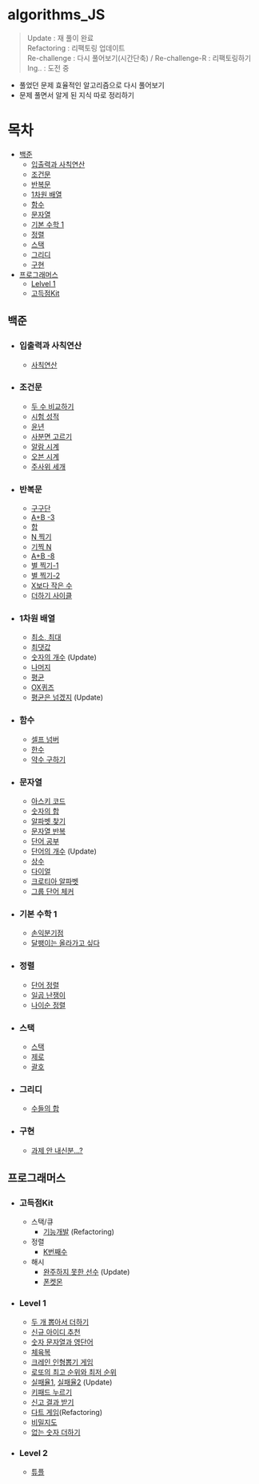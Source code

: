 # algorithms_JS
> Update : 재 풀이 완료  
> Refactoring : 리팩토링 업데이트  
> Re-challenge : 다시 풀어보기(시간단축)  / Re-challenge-R : 리팩토링하기  
> Ing.. : 도전 중  

-   풀었던 문제 효율적인 알고리즘으로 다시 풀어보기
-   문제 풀면서 알게 된 지식 따로 정리하기

# 목차

- [백준](#백준)  
    - [입출력과 사칙연산](#입출력과-사칙연산)  
    - [조건문](#조건문)  
    - [반복문](#반복문)  
    - [1차원 배열](#1차원-배열)  
    - [함수](#함수)  
    - [문자열](#문자열)  
    - [기본 수학 1](#기본-수학-1)  
    - [정렬](#정렬)  
    - [스택](#스택)  
    - [그리디](#그리디)
    - [구현](#구현)
- [프로그래머스](#프로그래머스)  
    - [Lelvel 1](#Level-1)  
    - [고득점Kit](#고득점kit)  
## 백준

-   ### 입출력과 사칙연산
    -   [사칙연산](BaekJoon_Algorithms/10869/app.js)
-   ### 조건문
    -   [두 수 비교하기](BaekJoon_Algorithms/1330/app.js)
    -   [시험 성적](BaekJoon_Algorithms/9498/app.js)
    -   [윤년](BaekJoon_Algorithms/2753/app.js)
    -   [사분면 고르기](BaekJoon_Algorithms/14681/app.js)
    -   [알람 시계](BaekJoon_Algorithms/2884/app.js)
    -   [오븐 시계](BaekJoon_Algorithms/2525/app.js)
    -   [주사위 세개](BaekJoon_Algorithms/2480/app.js)
-   ### 반복문
    -   [구구단](BaekJoon_Algorithms/2739/app.js)
    -   [A+B -3](BaekJoon_Algorithms/10950/app.js)
    -   [합](BaekJoon_Algorithms/8393/app.js)
    -   [N 찍기](BaekJoon_Algorithms/2741/app.js)
    -   [기찍 N](BaekJoon_Algorithms/2742/app.js)
    -   [A+B -8](BaekJoon_Algorithms/11021/app.js)
    -   [별 찍기-1](BaekJoon_Algorithms/2438/app.js)
    -   [별 찍기-2](BaekJoon_Algorithms/2439/app.js)
    -   [X보다 작은 수](BaekJoon_Algorithms/10871/app.js)
    -   [더하기 사이클](BaekJoon_Algorithms/1110/app.js)
-   ### 1차원 배열

    -   [최소, 최대](BaekJoon_Algorithms/10818/app.js)
    -   [최댓값](BaekJoon_Algorithms/2562/app.js)
    -   [숫자의 개수](BaekJoon_Algorithms/2577/app.js) (Update)
    -   [나머지](BaekJoon_Algorithms/3052/app.js)
    -   [평균](BaekJoon_Algorithms/1546/app.js)
    -   [OX퀴즈](BaekJoon_Algorithms/8958/app.js)
    -   [평균은 넘겠지](BaekJoon_Algorithms/4344/app.js) (Update)

-   ### 함수
    -   [셀프 넘버](BaekJoon_Algorithms/4673/app.js)
    -   [한수](BaekJoon_Algorithms/1065/app.js)
    -   [약수 구하기](BaekJoon_Algorithms/2501/app.js)
-   ### 문자열
    -   [아스키 코드](BaekJoon_Algorithms/11654/app.js)
    -   [숫자의 합](BaekJoon_Algorithms/11720/app.js)
    -   [알파벳 찾기](BaekJoon_Algorithms/10809/app.js)
    -   [문자열 반복](BaekJoon_Algorithms/2675/app.js)
    -   [단어 공부](BaekJoon_Algorithms/1157/app.js)
    -   [단어의 개수](BaekJoon_Algorithms/1152/app.js) (Update)
    -   [상수](BaekJoon_Algorithms/2908/app.js)
    -   [다이얼](BaekJoon_Algorithms/5622/app.js)
    -   [크로티아 알파벳](BaekJoon_Algorithms/2941/app.js)
    -   [그룹 단어 체커](BaekJoon_Algorithms/1316/app.js)
- ### 기본 수학 1
    -   [손익분기점](BaekJoon_Algorithms/1712/app.js)
    -   [달팽이는 올라가고 싶다](BaekJoon_Algorithms/2869/app.js)  

- ### 정렬  
    - [단어 정렬](BaekJoon_Algorithms/1181/app.js)    
    - [일곱 난쟁이](BaekJoon_Algorithms/2309/app.js)    
    - [나이순 정렬](/BaekJoon_Algorithms/10814/app.js)  
- ### 스택  
    - [스택](BaekJoon_Algorithms/10828/app.js)    
    - [제로](BaekJoon_Algorithms/10773/app.js)    
    - [괄호](BaekJoon_Algorithms/9012/app.js)

- ### 그리디
    - [수들의 합](BaekJoon_Algorithms/1789/app.js)

- ### 구현
    - [과제 안 내신분...?](/BaekJoon_Algorithms/5597/)

## 프로그래머스
- ### 고득점Kit
    - 스택/큐
        -   [기능개발](Programmers/Kit/%EC%8A%A4%ED%83%9D%2C%ED%81%90/220605.js) (Refactoring)  
    - 정렬
        -   [K번째수](Programmers/Kit/%EC%A0%95%EB%A0%AC/220523.js)  
    - 해시
        -   [완주하지 못한 선수](Programmers/Kit/%ED%95%B4%EC%8B%9C/220521.js) (Update)   
        -   [폰켓몬](/Programmers/Kit/%ED%95%B4%EC%8B%9C/%ED%8F%B0%EC%BC%93%EB%AA%AC/)
-   ### Level 1  
    -   [두 개 뽑아서 더하기](Programmers/Level%201/220519.js)
    -   [신규 아이디 추천](Programmers/Level%201/220520.js)
    -   [숫자 문자열과 영단어](Programmers/Level%201/220524.js)  
    -   [체육복](Programmers/Level%201/220525.js)  
    -   [크레인 인형뽑기 게임](Programmers/Level%201/220526.js)  
    -   [로또의 최고 순위와 최저 순위](Programmers/Level%201/220527.js)  
    -   [실패율1](Programmers/Level%201/실패율/220601.js), [실패율2](Programmers/Level%201/실패율/220617.js)   (Update)
    -   [키패드 누르기](ProgrammersLevel%201//220603.js) 
    -   [신고 결과 받기](Programmers/Level%201/220604.js)  
    -   [다트 게임](Programmers/Level%201/220611.js)(Refactoring)   
    -   [비밀지도](Programmers/Level%201/220612.js)  
    - [없는 숫자 더하기](/Programmers/Level1/220704.js)   

- ### Level 2
    -   [튜플](Programmers/Level2/220630.js)
